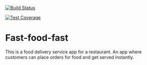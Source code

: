 [![Build Status](https://travis-ci.org/billkabanga/fast-food-fast-react.svg?branch=ch-travis-163726626)](https://travis-ci.org/billkabanga/fast-food-fast-react)

[![Test Coverage](https://api.codeclimate.com/v1/badges/69d8a89b64658e9845a0/test_coverage)](https://codeclimate.com/github/billkabanga/fast-food-fast-react/test_coverage)

# Fast-food-fast
This is a food delivery service app for a restaurant. An app where customers can place orders for food and get served instantly.